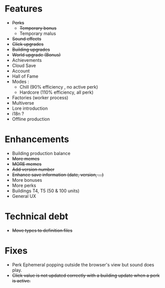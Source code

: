 # Features

- ~~Perks~~
  - ~~Temporary bonus~~
  - Temporary malus
- ~~Sound effects~~
- ~~Click upgrades~~
- ~~Building upgrades~~
- ~~World upgrade (Bonus)~~
- Achievements
- Cloud Save
- Account
- Hall of Fame
- Modes :
  - Chill (90% efficiency , no active perk)
  - Hardcore (110% efficiency, all perk)
- Factories (worker process)
- Multiverse
- Lore introduction
- i18n ?
- Offline production

# Enhancements

- Building production balance
- ~~More memes~~
- ~~MORE memes~~
- ~~Add version number~~
- ~~Enhance save information (date, version, ...)~~
- More bonuses
- More perks
- Buildings T4, T5 (50 & 100 units)
- General UX

# Technical debt

- ~~Move types to definition files~~

# Fixes

- Perk Ephemeral popping outside the browser's view but sound does play.
- ~~Click value is not updated correctly with a building update when a perk is active.~~
